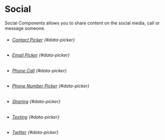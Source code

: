 # Social

Social Components allows you to share content on the social media, call or message someone.

* ###### [Contact Picker](/components/social/contact-picker.md) {#data-picker}
* ###### [Email Picker](/components/social/email-picker.md) {#data-picker}
* ###### [Phone Call](/components/social/phone-call.md) {#data-picker}
* ###### [Phone Number Picker](/components/social/phone-number-picker.md) {#data-picker}
* ###### [Sharing](/components/social/sharing.md) {#data-picker}
* ###### [Texting](/components/social/texting.md) {#data-picker}
* ###### [Twitter](/components/social/twitter.md) {#data-picker}



